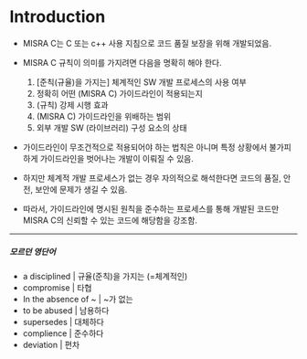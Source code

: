 # Introduction

* MISRA C는 C 또는 c++ 사용 지침으로 코드 품질 보장을 위해 개발되었음.

* MISRA C 규칙이 의미를 가지려면 다음을 명확히 해야 한다.
  1. [준칙(규율)을 가지는] 체계적인 SW 개발 프로세스의 사용 여부
  2. 정확히 어떤 (MISRA C) 가이드라인이 적용되는지
  3. (규칙) 강제 시행 효과
  4. (MISRA C) 가이드라인을 위배하는 범위
  5. 외부 개발 SW (라이브러리) 구성 요소의 상태

* 가이드라인이 무조건적으로 적용되어야 하는 법칙은 아니며 특정 상황에서 불가피하게 가이드라인을 벗어나는 개발이 이뤄질 수 있음.

* 하지만 체계적 개발 프로세스가 없는 경우 자의적으로 해석한다면 코드의 품질, 안전, 보안에 문제가 생길 수 있음.

* 따라서, 가이드라인에 명시된 원칙을 준수하는 프로세스를 통해 개발된 코드만 MISRA C의 신뢰할 수 있는 코드에 해당함을 강조함.

---


##### 모르던 영단어

* a disciplined | 규율(준칙)을 가지는 (=체계적인)
* compromise | 타협
* In the absence of ~ | ~가 없는
* to be abused | 남용하다
* supersedes | 대체하다
* complience | 준수하다
* deviation | 편차
